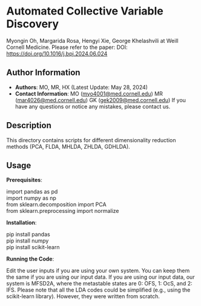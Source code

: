 # Automated Collective Variable Discovery 
Myongin Oh, Margarida Rosa, Hengyi Xie, George Khelashvili at Weill Cornell Medicine. 
Please refer to the paper: DOI: https://doi.org/10.1016/j.bpj.2024.06.024

## Author Information
- **Authors**: MO, MR, HX (Latest Update: May 28, 2024) 
- **Contact Information**: MO (myo4001@med.cornell.edu) MR (mar4026@med.cornell.edu) GK (gek2009@med.cornell.edu) 
If you have any questions or notice any mistakes, please contact us.

## Description
This directory contains scripts for different dimensionality reduction methods (PCA, FLDA, MHLDA, ZHLDA, GDHLDA).

## Usage

**Prerequisites**: 

import pandas as pd <br>
import numpy as np <br>
from sklearn.decomposition import PCA <br>
from sklearn.preprocessing import normalize <br>

**Installation**: 

pip install pandas <br>
pip install numpy <br>
pip install scikit-learn <br>

**Running the Code**: 

Edit the user inputs if you are using your own system. You can keep them the same if you are using our input data.
If you are using our input data, our system is MFSD2A, where the metastable states are 0: OFS, 1: OcS, and 2: IFS.
Please note that all the LDA codes could be simplified (e.g., using the scikit-learn library). However, they were written from scratch.
